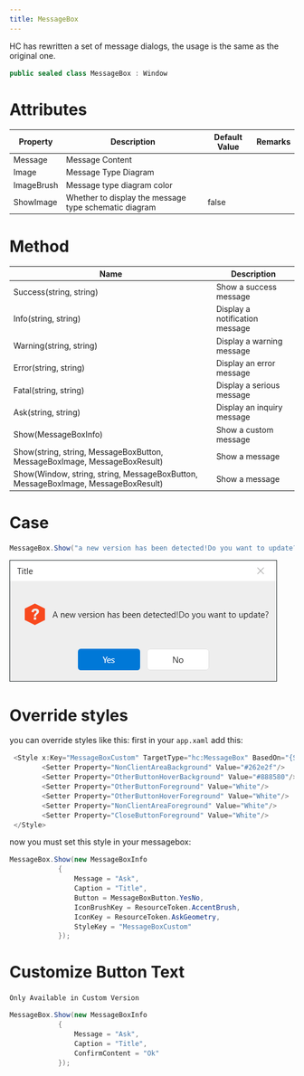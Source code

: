 ```yaml
---
title: MessageBox
---
```


HC has rewritten a set of message dialogs, the usage is the same as the original one.

```cs
public sealed class MessageBox : Window
```
# Attributes
|Property|Description|Default Value|Remarks|
|-|-|-|-|
|Message|Message Content|||
|Image|Message Type Diagram|||
|ImageBrush|Message type diagram color|||
|ShowImage|Whether to display the message type schematic diagram|false|||

# Method
|Name|Description|
|-|-|
| Success(string, string) | Show a success message |
| Info(string, string) | Display a notification message |
| Warning(string, string) | Display a warning message |
| Error(string, string) | Display an error message |
| Fatal(string, string) | Display a serious message |
| Ask(string, string) | Display an inquiry message |
| Show(MessageBoxInfo) | Show a custom message |
| Show(string, string, MessageBoxButton, MessageBoxImage, MessageBoxResult) | Show a message |
| Show(Window, string, string, MessageBoxButton, MessageBoxImage, MessageBoxResult) | Show a message |

# Case

```cs
MessageBox.Show("a new version has been detected!Do you want to update?", "Title", MessageBoxButton.YesNo, MessageBoxImage.Question);
```

![MessageBox](https://raw.githubusercontent.com/HandyOrg/HandyOrgResource/master/HandyControl/Resources/MessageBox.png)

# Override styles
you can override styles like this:
first in your `app.xaml` add this:
``` CS
 <Style x:Key="MessageBoxCustom" TargetType="hc:MessageBox" BasedOn="{StaticResource {x:Type hc:MessageBox}}">
        <Setter Property="NonClientAreaBackground" Value="#262e2f"/>
        <Setter Property="OtherButtonHoverBackground" Value="#888580"/>
        <Setter Property="OtherButtonForeground" Value="White"/>
        <Setter Property="OtherButtonHoverForeground" Value="White"/>
        <Setter Property="NonClientAreaForeground" Value="White"/>
        <Setter Property="CloseButtonForeground" Value="White"/>
 </Style>
```
now you must set this style in your messagebox:
``` CS
MessageBox.Show(new MessageBoxInfo
            {
                Message = "Ask",
                Caption = "Title",
                Button = MessageBoxButton.YesNo,
                IconBrushKey = ResourceToken.AccentBrush,
                IconKey = ResourceToken.AskGeometry,
                StyleKey = "MessageBoxCustom"
            });
```

# Customize Button Text
`Only Available in Custom Version`
``` CS
MessageBox.Show(new MessageBoxInfo
            {
                Message = "Ask",
                Caption = "Title",
                ConfirmContent = "Ok"
            });
```
